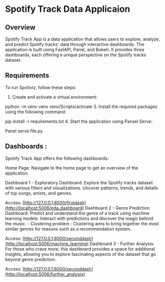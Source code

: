 # Spotify Track Data Applicaion

## Overview
Spotify Track App is a data application that allows users to explore, analyze, and predict Spotify tracks' data through interactive dashboards. The application is built using FastAPI, Panel, and Bokeh. It provides three dashboards, each offering a unique perspective on the Spotify tracks dataset.

## Requirements 
To run Spotiviz, follow these steps:
1. Create and activate a virtual environment:
   
python -m venv venv
venv/Scripts/activate
3. Install the required packages using the following command:

pip install -r requirements.txt
4. Start the application using Pansel Serve:

Panel serve file.py

## Dashboards : 
Spotify Track App offers the following dashboards:

Home Page: Navigate to the home page to get an overview of the application.

Dashboard 1 - Exploratory Dashboard: Explore the Spotify tracks dataset with various filters and visualizations. Uncover patterns, trends, and details of top songs, artists, and genres.

Access: [http://127.0.0.1:8000/firstdash](http://localhost:5006/eda_dashboard)
Dashboard 2 - Genre Prediction Dashboard: Predict and understand the genre of a track using machine learning models. Interact with predictions and discover the magic behind the music.
            - Clustering problem : Clustering aims to bring together the most similar genres for reasons such as a recommendation system.

Access: [http://127.0.0.1:8000/seconddash](http://localhost:5006/machine_learning)
Dashboard 3 - Further Analysis: For those who crave more, this dashboard provides a space for additional insights, allowing you to explore fascinating aspects of the dataset that go beyond genre prediction.

Access: [http://127.0.0.1:8000/seconddash](http://localhost:5006/further_analysis)
